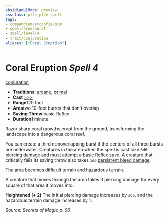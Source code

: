 ```yaml
---
obsidianUIMode: preview
cssclass: pf2e,pf2e-spell
tags:
- compendium/src/pf2e/som
- spell/area/burst
- spell/level/4
- trait/conjuration
aliases: ["Coral Eruption"]
---
```

# Coral Eruption *Spell 4*   
[conjuration](../../Rules/traits/conjuration.md)  

- **Traditions**: [arcane](../../Rules/traits/arcane.md), [primal](../../Rules/traits/primal.md)
- **Cast** [>>>](../../Rules/core-rulebook/chapter-9-playing-the-game.md#Actions "Three-Action") 
- **Range**120 foot
- **Area**two 10-foot bursts that don't overlap
- **Saving Throw**  basic Reflex
- **Duration**1 minute

Razor sharp coral growths erupt from the ground, transforming the landscape into a dangerous coral reef.

You can create a third nonoverlapping burst if the centers of all three bursts are underwater. Creatures in the area when the spell is cast take `6d6` piercing damage and must attempt a basic Reflex save. A creature that critically fails its saving throw also takes `1d6` [persistent bleed damage](../../Rules/conditions.md#Persistent%20Damage).

The area becomes difficult terrain and hazardous terrain.

A creature that moves through the area takes 3 piercing damage for every square of that area it moves into.

**Heightened (+ 2)** The initial piercing damage increases by `3d6`, and the hazardous terrain damage increases by 1.

*Source: Secrets of Magic p. 96*